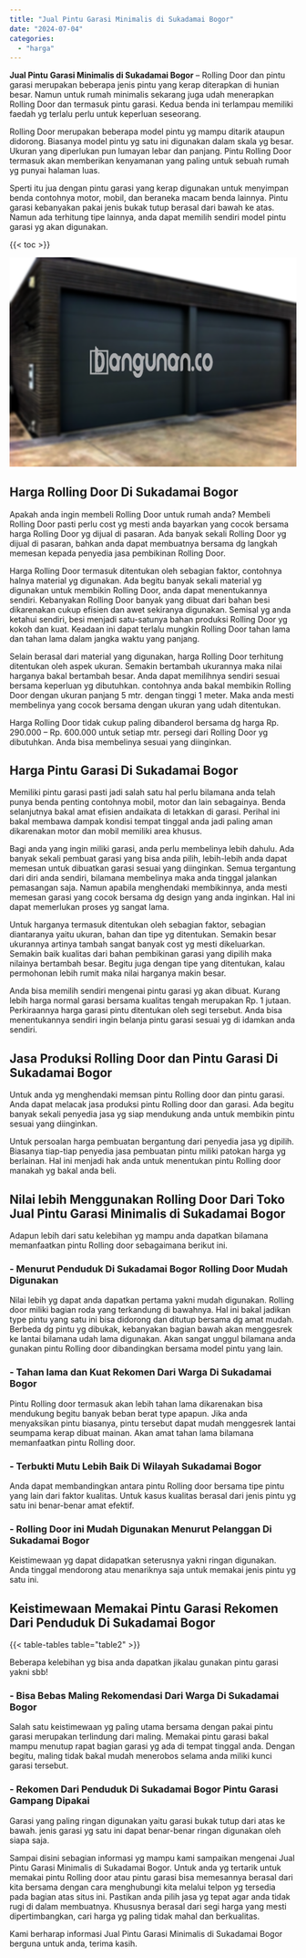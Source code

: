 ```yaml
---
title: "Jual Pintu Garasi Minimalis di Sukadamai Bogor"
date: "2024-07-04"
categories: 
  - "harga"
---
```


**Jual Pintu Garasi Minimalis di Sukadamai Bogor** – Rolling Door dan pintu garasi merupakan beberapa jenis pintu yang kerap diterapkan di hunian besar. Namun untuk rumah minimalis sekarang juga udah menerapkan Rolling Door dan termasuk pintu garasi. Kedua benda ini terlampau memiliki faedah yg terlalu perlu untuk keperluan seseorang.

Rolling Door merupakan beberapa model pintu yg mampu ditarik ataupun didorong. Biasanya model pintu yg satu ini digunakan dalam skala yg besar. Ukuran yang diperlukan pun lumayan lebar dan panjang. Pintu Rolling Door termasuk akan memberikan kenyamanan yang paling untuk sebuah rumah yg punyai halaman luas.

Sperti itu jua dengan pintu garasi yang kerap digunakan untuk menyimpan benda contohnya motor, mobil, dan beraneka macam benda lainnya. Pintu garasi kebanyakan pakai jenis bukak tutup berasal dari bawah ke atas. Namun ada terhitung tipe lainnya, anda dapat memilih sendiri model pintu garasi yg akan digunakan.

{{< toc >}}

![Jual Pintu Garasi Minimalis di Sukadamai Bogor](/images/pintu-garasi-23.png)

## Harga Rolling Door Di Sukadamai Bogor

Apakah anda ingin membeli Rolling Door untuk rumah anda? Membeli Rolling Door pasti perlu cost yg mesti anda bayarkan yang cocok bersama harga Rolling Door yg dijual di pasaran. Ada banyak sekali Rolling Door yg dijual di pasaran, bahkan anda dapat membuatnya bersama dg langkah memesan kepada penyedia jasa pembikinan Rolling Door.

Harga Rolling Door termasuk ditentukan oleh sebagian faktor, contohnya halnya material yg digunakan. Ada begitu banyak sekali material yg digunakan untuk membikin Rolling Door, anda dapat menentukannya sendiri. Kebanyakan Rolling Door banyak yang dibuat dari bahan besi dikarenakan cukup efisien dan awet sekiranya digunakan. Semisal yg anda ketahui sendiri, besi menjadi satu-satunya bahan produksi Rolling Door yg kokoh dan kuat. Keadaan ini dapat terlalu mungkin Rolling Door tahan lama dan tahan lama dalam jangka waktu yang panjang.

Selain berasal dari material yang digunakan, harga Rolling Door terhitung ditentukan oleh aspek ukuran. Semakin bertambah ukurannya maka nilai harganya bakal bertambah besar. Anda dapat memilihnya sendiri sesuai bersama keperluan yg dibutuhkan. contohnya anda bakal membikin Rolling Door dengan ukuran panjang 5 mtr. dengan tinggi 1 meter. Maka anda mesti membelinya yang cocok bersama dengan ukuran yang udah ditentukan.

Harga Rolling Door tidak cukup paling dibanderol bersama dg harga Rp. 290.000 – Rp. 600.000 untuk setiap mtr. persegi dari Rolling Door yg dibutuhkan. Anda bisa membelinya sesuai yang diinginkan.

## Harga Pintu Garasi Di Sukadamai Bogor

Memiliki pintu garasi pasti jadi salah satu hal perlu bilamana anda telah punya benda penting contohnya mobil, motor dan lain sebagainya. Benda selanjutnya bakal amat efisien andaikata di letakkan di garasi. Perihal ini bakal membawa dampak kondisi tempat tinggal anda jadi paling aman dikarenakan motor dan mobil memiliki area khusus.

Bagi anda yang ingin miliki garasi, anda perlu membelinya lebih dahulu. Ada banyak sekali pembuat garasi yang bisa anda pilih, lebih-lebih anda dapat memesan untuk dibuatkan garasi sesuai yang diinginkan. Semua tergantung dari diri anda sendiri, bilamana membelinya maka anda tinggal jalankan pemasangan saja. Namun apabila menghendaki membikinnya, anda mesti memesan garasi yang cocok bersama dg design yang anda inginkan. Hal ini dapat memerlukan proses yg sangat lama.

Untuk harganya termasuk ditentukan oleh sebagian faktor, sebagian diantaranya yaitu ukuran, bahan dan tipe yg ditentukan. Semakin besar ukurannya artinya tambah sangat banyak cost yg mesti dikeluarkan. Semakin baik kualitas dari bahan pembikinan garasi yang dipilih maka nilainya bertambah besar. Begitu juga dengan tipe yang ditentukan, kalau permohonan lebih rumit maka nilai harganya makin besar.

Anda bisa memilih sendiri mengenai pintu garasi yg akan dibuat. Kurang lebih harga normal garasi bersama kualitas tengah merupakan Rp. 1 jutaan. Perkiraannya harga garasi pintu ditentukan oleh segi tersebut. Anda bisa menentukannya sendiri ingin belanja pintu garasi sesuai yg di idamkan anda sendiri.

## Jasa Produksi Rolling Door dan Pintu Garasi Di Sukadamai Bogor

Untuk anda yg menghendaki memsan pintu Rolling door dan pintu garasi. Anda dapat melacak jasa produksi pintu Rolling door dan garasi. Ada begitu banyak sekali penyedia jasa yg siap mendukung anda untuk membikin pintu sesuai yang diinginkan.

Untuk persoalan harga pembuatan bergantung dari penyedia jasa yg dipilih. Biasanya tiap-tiap penyedia jasa pembuatan pintu miliki patokan harga yg berlainan. Hal ini menjadi hak anda untuk menentukan pintu Rolling door manakah yg bakal anda beli.

## Nilai lebih Menggunakan Rolling Door Dari Toko Jual Pintu Garasi Minimalis di Sukadamai Bogor

Adapun lebih dari satu kelebihan yg mampu anda dapatkan bilamana memanfaatkan pintu Rolling door sebagaimana berikut ini.

### \- Menurut Penduduk Di Sukadamai Bogor Rolling Door Mudah Digunakan

Nilai lebih yg dapat anda dapatkan pertama yakni mudah digunakan. Rolling door miliki bagian roda yang terkandung di bawahnya. Hal ini bakal jadikan type pintu yang satu ini bisa didorong dan ditutup bersama dg amat mudah. Berbeda dg pintu yg dibukak, kebanyakan bagian bawah akan menggesrek ke lantai bilamana udah lama digunakan. Akan sangat unggul bilamana anda gunakan pintu Rolling door dibandingkan bersama model pintu yang lain.

### \- Tahan lama dan Kuat Rekomen Dari Warga Di Sukadamai Bogor

Pintu Rolling door termasuk akan lebih tahan lama dikarenakan bisa mendukung begitu banyak beban berat type apapun. Jika anda menyaksikan pintu biasanya, pintu tersebut dapat mudah menggesrek lantai seumpama kerap dibuat mainan. Akan amat tahan lama bilamana memanfaatkan pintu Rolling door.

### \- Terbukti Mutu Lebih Baik Di Wilayah Sukadamai Bogor

Anda dapat membandingkan antara pintu Rolling door bersama tipe pintu yang lain dari faktor kualitas. Untuk kasus kualitas berasal dari jenis pintu yg satu ini benar-benar amat efektif.

### \- Rolling Door ini Mudah Digunakan Menurut Pelanggan Di Sukadamai Bogor

Keistimewaan yg dapat didapatkan seterusnya yakni ringan digunakan. Anda tinggal mendorong atau menariknya saja untuk memakai jenis pintu yg satu ini.

## Keistimewaan Memakai Pintu Garasi Rekomen Dari Penduduk Di Sukadamai Bogor

{{< table-tables table="table2" >}}

Beberapa kelebihan yg bisa anda dapatkan jikalau gunakan pintu garasi yakni sbb!

### \- Bisa Bebas Maling Rekomendasi Dari Warga Di Sukadamai Bogor

Salah satu keistimewaan yg paling utama bersama dengan pakai pintu garasi merupakan terlindung dari maling. Memakai pintu garasi bakal mampu menutup rapat bagian garasi yg ada di tempat tinggal anda. Dengan begitu, maling tidak bakal mudah menerobos selama anda miliki kunci garasi tersebut.

### \- Rekomen Dari Penduduk Di Sukadamai Bogor Pintu Garasi Gampang Dipakai

Garasi yang paling ringan digunakan yaitu garasi bukak tutup dari atas ke bawah. jenis garasi yg satu ini dapat benar-benar ringan digunakan oleh siapa saja.

Sampai disini sebagian informasi yg mampu kami sampaikan mengenai Jual Pintu Garasi Minimalis di Sukadamai Bogor. Untuk anda yg tertarik untuk memakai pintu Rolling door atau pintu garasi bisa memesannya berasal dari kita bersama dengan cara menghubungi kita melalui telpon yg tersedia pada bagian atas situs ini. Pastikan anda pilih jasa yg tepat agar anda tidak rugi di dalam membuatnya. Khususnya berasal dari segi harga yang mesti dipertimbangkan, cari harga yg paling tidak mahal dan berkualitas.

Kami berharap informasi Jual Pintu Garasi Minimalis di Sukadamai Bogor berguna untuk anda, terima kasih.
